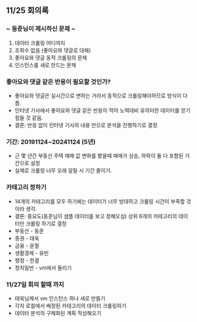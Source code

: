 ## 11/25 회의록
### ~ 동준님이 제시하신 문제 ~
1. 데이터 크롤링 어디까지
2. 조회수 없음 (좋아요와 댓글로 대체)
3. 좋아요와 댓글 동적 크롤링의 문제
4. 인스턴스를 새로 만드는 문제

### 좋아요와 댓글 같은 반응이 필요할 것인가?
- 좋아요와 댓글은 실시간으로 변하는 거라서 동적으로 크롤링해야하므로 방식이 다름.
- 인터넷 기사에서 좋아요와 댓글 같은 반응이 적어 노력대비 유의미한 데이터를 얻기 힘들 것 같음.  
- 결론: 반응 없이 인터넷 기사의 내용 만으로 분석을 진행하기로 결정

### 기간: 20191124~20241124 (5년)
- 근 몇 년간 부동산 주택 매매 값 변화를 봤을때 매매가 상승, 하락이 둘 다 포함된 기간으로 설정
- 실제로 크롤링 너무 오래 걸릴 시 기간 줄이기.

### 카테고리 정하기
- 14개의 카테고리를 모두 하기에는 데이터가 너무 방대하고 크롤링 시간이 부족할 것이라 생각.  
- 결론: 중요도(동준님이 샘플 데이터를 보고 정해오심) 상위 6개의 카테고리의 데이터만 크롤링 하기로 결정  
- 부동산 - 동준  
- 증권 - 태욱  
- 금융 - 윤철  
- 생활경제 - 유빈   
- 행정 - 한결  
- 정치일반 - vm에서 돌리기

### 11/27일 회의 할때 까지 
- 태욱님께서 vm 인스턴스 하나 새로 만들기
- 각자 로컬에서 배정된 카테고리의 데이터 크롤링하기
- 데이터 분석의 구체화된 계획 작성해오기